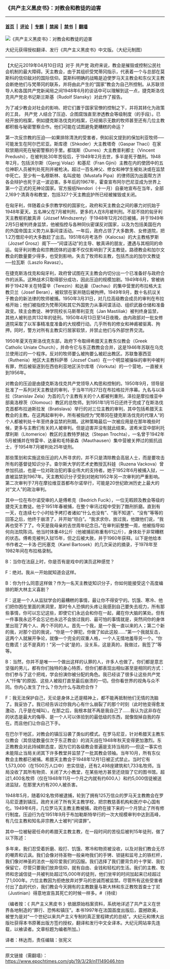 ### 《共产主义黑皮书》：对教会和教徒的迫害

---

#### [首页](../../../..?n11149046) &nbsp;|&nbsp; [评论](../../../../../epoch-comment?n11149046) &nbsp;|&nbsp; [专题](../../../../../epoch-special?n11149046) &nbsp;|&nbsp; [禁闻](../../../../../epoch-news?n11149046) &nbsp;|&nbsp; [禁书](../../../../../books?n11149046) &nbsp;|&nbsp; [翻墙](https://github.com/gfw-breaker/nogfw/blob/master/README.md?n11149046)


<div><img alt="《共产主义黑皮书》：对教会和教徒的迫害" class="attachment-djy_600_400 size-djy_600_400 wp-post-image" src="https://i.epochtimes.com/assets/uploads/2017/12/dcbb5ad1ea37934a168afd29d68d142e-600x400.jpg"/>
<div class="caption">
 <p>
  大纪元获得授权翻译、发行《共产主义黑皮书》中文版。（大纪元制图）
 </p>
</div></div><hr/><div class="post_content" id="artbody" itemprop="articleBody">
 <!-- article content begin -->
 <p>
  【大纪元2019年04月10日讯】对于
  <ok href="https://www.epochtimes.com/gb/tag/%E5%85%B1%E4%BA%A7%E5%85%9A.html">
   共产党
  </ok>
  政府来说，教会是摧毁或控制公民社会机制的最大障碍。天主教会，由于其组织受梵蒂冈指示，代表着一个与总部在莫斯科的信仰敌对的国际信仰。莫斯科明确的战略是迫使罗马天主教会和东仪天主教会断绝他们与梵蒂冈的联系，并将由此产生的“国家”教会为自己所控制。从苏联领导人和各国共产党新闻局之间1948年6月的谈话中可以理解到这一点，捷克斯洛伐克共产党总书记斯兰斯基（Rudolf Slansky）对此作了报告。
 </p>
 <p>
  为了减少教会对社会的影响、把它们置于国家官僚的控制之下，并将其转化为政策的工具，
  <ok href="https://www.epochtimes.com/gb/tag/%E5%85%B1%E4%BA%A7%E5%85%9A.html">
   共产党
  </ok>
  人结合了压迫、企图腐蚀直至渗透教会等级制度（的手段）。已经开放的档案，例如捷克斯洛伐克的档案，已经揭示无数的牧师甚至还有几位主教都积极与秘密警察合作。他们可能在试图避免更糟糕的命运？
 </p>
 <p>
  第一次反宗教的压迫──如果排除清洗的受害者，例如前文提到的保加利亚牧师──可能发生在阿尔巴尼亚。斯库德（Shkoder）大主教塔奇（Gaspar Thaci）在家软禁期间死在秘密警察的手里。都瑞斯（Durres）大主教普利都士（Vincent Predushi），在被判处30年苦役后，于1949年2月去世，多半是死于酷刑。1948年2月，包括沃尔斯（Gjergj Volaz）和基尼（Fran Gjini）主教在内的使团中的五位神职人员被判处死刑并被枪决。超过一百名神父、修女和神学生被处决或在监禁中死亡。至少有一名穆斯林、名叫皮帕（Mustafa Pipa）的律师因为出面帮方济各会辩护也死于这一波迫害。多年后的1967年，霍查宣布阿尔巴尼亚成为世界上第一个正式的无神论国家。官方报纸Nendori（十一月）自豪地宣布在当年，全部2,169个清真寺和教堂，包括327个天主教庇护所已经被摧毁或关闭。
 </p>
 <p>
  在匈牙利，伴随着众多宗教学校的国家化，政府和天主教会之间的暴力对抗始于1948年夏天。五名神父在7月被判刑，更多的人在8月被判刑。不屈不挠的匈牙利天主教枢机敏真谛（József Mindszenty）于1948年12月26日被捕，并于1949年2月5日被判终身监禁，他被指控与各种同伙密谋反对国家，以及为包括美国在内的外国帝国主义势力从事间谍活动。一年后，政府占领了大多数男、女修道院，把1.2万僧尼中的大多数赶了出去。1951年6月考洛乔（Kalocsa）的大主教格罗斯（Jozsef Grosz）阁下──“间谍活动”的主导、敏真谛的朋友，遭遇与其相同的命运。匈牙利对教会和宗教团体的迫害不仅仅影响到了天主教徒。路德教会和加尔文教会的数量要少得多，也受到影响，失去了牧师和主教，包括杰出的加尔文教徒──拉瓦斯（Laszlo Ravasz）。
 </p>
 <p>
  在捷克斯洛伐克和匈牙利，政府曾试图在天主教会内切分出一个已准备好与政府合作的派系。这种战术只取得部分成功，因此压迫的规模加剧。1949年6月，曾被纳粹于1942年关在特雷辛（Terezin）和达豪（Dachau）的集中营里的布拉格大主教贝兰（Josef Beran），被软禁在家并随后被拘押。1949年9月，数十名抗议关于教会的新法律的牧师被捕。1950年3月31日，对几位高级教会成员的审判在布拉格开始；他们被指控为梵蒂冈和其它外国势力从事间谍活动、组织武器仓储和准备政变。赎主会教徒、神学院校长马斯蒂利亚克（Jan Mastiliak）被判终身监禁，其他人被判总共132年的徒刑。1950年4月13日至14日夜晚，由内政部对一批女修道院采取了以军事精准度准备的大规模行动。几乎所有的修女和神甫被驱离、拘押。同时，警方对所有主教实行居家软禁，并禁止他们与外部世界交流。
 </p>
 <p>
  1950年夏天在斯洛伐克东部，政府下令取缔希腊天主教东仪教会（Greek Catholic Uniate Church），并命令它与东正教教会合并，这是1946年苏联在乌克兰使用过的一个程序。反对的牧师要么被拘要么被赶出教区。苏联鲁塞西亚（Ruthenia）地区大主教科萨蒂（Jozsef Csati）在一个明显被操纵的审判中被判有罪，然后被驱逐到在西伯利亚地区沃尔库塔（Vorkuta）的一个营地，一直被关到1956年。
 </p>
 <p>
  对教会的压迫是由捷克斯洛伐克共产党领导人构思和控制的。1950年9月，领导层批准了一系列对天主教徒的审判，于当年11月27日在布拉格拉开序幕。九名与以泽拉（Stanislav Zela）为首的几个主教有关的个人都被判重刑，泽拉是摩拉维亚中部奥洛穆茨（Olomouc）教区的总牧师。到1951年1月15日还终于完成了在斯洛伐克首都布拉迪斯拉发（Bratislava）举行的对三位主教的审判，其中包括希腊天主教会的主教。在这两起审判中，所有被指控为“梵蒂冈在捷克斯洛伐克的代理人”的个人都被判处十年至终身监禁的刑期。这种策略最后一次被应用是在那年晚些时候，更多与主教们有关的人被审判。但是迫害并没有就此结束。波希米亚中部利托摩利斯（Litomerice）教区的主教特罗赫达（Stepan Trochta），一名曾于1942年5月被捕并在特雷辛、达豪和毛特豪森（Mauthausen）集中营被关押过的抵抗战士，于1954年7月被判处25年徒刑。
 </p>
 <p>
  那些策划和实施这些压迫的人所寻求的，并不只是清除教会高层人士，而是要攻击所有的基督徒知识分子。查尔斯大学的艺术史教授瓦科娃（Ruzena Vackova）曾参加抗战，也是一位对政治犯的事业伟大的支持者。她于1952年6月被捕入狱，一直被监禁到1967年。天主教知识分子受到对她和1952年另一次审判的严重影响。第二次审判于7月在摩拉维亚首都布尔诺举行，可能是20世纪欧洲历史上最大的对“文人”的政治审判。
 </p>
 <p>
  其中一位在布尔诺受审的人是傅希克（Bedrich Fucik），一位无暇顾及教会等级的捷克天主教徒。他于1951年春被捕，在整个审讯过程中受到了酷刑折磨。直到有一天，在连续七个小时给予拷打者诸如“什么也没有”、“我不知道”、“没有”等等的回答之后，他终于崩溃了，并开始“坦白”。“我求求你，放过我，他跟他们说，“我再也受不了了。今天是我母亲的去世周年纪念日。”在审判前整整一周，他被指导如何向法院陈词。他当时体重48公斤（他被捕前称重有61公斤），身体处于非常糟糕的状态。傅希克被判入狱15年，但之后被大赦，并于1960年获释。以下是他给本书作者之一卡洛‧巴托塞克（Karel Bartosek）的几次采访的摘录，于1978年至1982年间在布拉格录制。
 </p>
 <p>
  B：当你在法庭上时，你是否有是戏中的演员这种感觉？
 </p>
 <p>
  F：绝对。我从一开始就知道会这样。
 </p>
 <p>
  B：你为什么同意这样做？作为一名天主教徒知识分子，你如何能接受这个高度编排的斯大林主义喜剧？
 </p>
 <p>
  F：这是一个人从监狱学会的最糟糕的事情，最让你不得安宁的。饥饿、寒冷、他们把你困在里面的黑洞里，那时令人恐惧的头疼让我感到自己要失去视力，所有那些事情，你可以忘记这些，即使它们永远会和你在一起，藏在你大脑的某处。但有一件事我永远不会忘记也永远不会放过我的、最可怕的事情就是，突然间你的身体里出现了两个人、两个不同的人。首先一个我，是一个我一直以来的人；第二个新的我，对那个旧的我说，“你是一个罪犯，你做了如此这般……”第一个我就反击，这两个人就展开争论，就像一个完全的双重人格，一个人无情地羞辱另一个。“你在撒谎！这不是真的！”另一个说“是的，没关系，这是真的，我做过，我签了”等等。
 </p>
 <p>
  B：当然，你并不是唯一一个做出这样的认罪的人，许多人也做了。你们都是意志坚强的男儿，都有你们独特的身心特质，但你们都表现出相似甚至是相同的方式：你们参与了这个把戏，学会扮演你被分配的角色。我已经谈了很多让这些共产党人“忏悔”的原因、这些人被殴打直至最后崩溃的一切。但你看世界的视角与众不同。你内心发生了什么？你为什么与政府合作？
 </p>
 <p>
  F：我无法保护自己，无论是身体上还是精神上，都不能再抵制他们无情的洗脑了。我妥协了。我已经告诉过你我内心有什么崩裂了的那个时刻（此时他变得愈发激动，几乎是在喊叫）。在那之后，我根本就不再是我自己了……我认为这非存在的状态是最大的侮辱、是一个人可以体验到的最低级的东西，就像毁掉自我的存在。而且他们让你自己下手。
 </p>
 <p>
  在巴尔干地区，对教会的镇压沿袭了类似的模式。在罗马尼亚，针对希腊天主教东仪教会（其信徒数量仅次于东正教会）的消灭战在1948年秋天变得更加激烈。东正教教会对此持缄默态度，因为它的各级教会普遍是支持当局的──但这一事实也未能阻止当局关闭其下许多教堂并监禁了一批其教会领袖。当年10月，所有东仪教会主教都已被捕。希腊天主教会于1948年12月1日被正式禁止。当时它有1,573,000（在1500万人口中）忠实信徒，还有2,498座建筑和1,733名牧师。当局没收了其所有物资、关闭了大小教堂，在某些地方甚至还烧毁了它的图书馆。超过1,400名牧师（仅在1948年11月一个月之内就有约600人）和约5,000信徒被送进监狱，在那里大约有200人被杀害。
 </p>
 <p>
  1948年5月，随着92名牧师被逮捕，轮到了拥有125万信众的罗马天主教教会在罗马尼亚遭到镇压。政府关闭了所有天主教学校，把宗教慈善机构和医疗中心国有化。1949年6月，几位罗马天主教主教被捕，政府在接下来的一个月禁止了所有修行制度。压迫行为在1951年9月于布加勒斯特举行的一次大规模审判中达到高峰，有几位主教和知名非宗教人士被判“间谍罪”。
 </p>
 <p>
  其中一位被秘密任命的希腊天主教主教，在一段时间的苦役后被判15年徒刑，做了以下陈述：
 </p>
 <p>
  多年来，我们忍受着折磨、殴打、饥饿、寒冷和物资被没收，以及对我们教会无尽的嘲弄和讥讽。我们会像对待圣物一般亲吻我们的手铐、锁链和监号上的铁栏杆，我们像对神圣的法衣一般珍爱我们的囚服。我们选择了我们要背负的十字架、我们保留它，尽管只要我们放弃信仰，就有自由、金钱和轻松的生活。我们的主教、牧师和忠诚信徒一共被判处超过15,000年的徒刑，他们坐牢的时间加起来已经超过了1,000年。六位主教因为拒绝放弃对罗马的忠诚而被监禁。尽管所有这些受害者付出了血的代价，我们教会今天拥有的主教数量与斯大林和东正教牧首查士丁尼（Justinian）得意地宣告其死亡的时候一样多。#（待续）
 </p>
 <p>
  （编者按：《
  <ok href="https://www.epochtimes.com/gb/tag/%E5%85%B1%E4%BA%A7%E4%B8%BB%E4%B9%89%E9%BB%91%E7%9A%AE%E4%B9%A6.html">
   共产主义黑皮书
  </ok>
  》依据原始档案资料，系统地详述了共产主义在世界各地制造的“罪行、恐怖和镇压”。本书1997年在法国首度出版后，震撼欧美，被誉为是对“一个世纪以来共产主义专制的真正里程碑式的总结”。大纪元和博大出版社获得本书原著出版方签约授权，翻译和发行中文全译本。大纪元网站率先连载，以飨读者。文章标题为编者所加。）
 </p>
 <p>
  译者：林达而，责任编辑：张宪义
 </p>
 <!-- article content end -->
 <div id="below_article_ad">
 </div>
</div>


---

原文链接（需翻墙）：https://www.epochtimes.com/gb/19/3/29/n11149046.htm